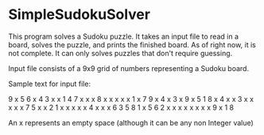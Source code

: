 # SimpleSudokuSolver

This program solves a Sudoku puzzle.
It takes an input file to read in a board, solves the puzzle, and prints the finished board.
As of right now, it is not complete. It can only solves puzzles that don't require guessing.


Input file consists of a 9x9 grid of numbers representing a Sudoku board.

Sample text for input file:

9 x 5 6 x 4 3 x x
1 4 7 x x x 8 x x
x x x 1 x 7 9 x 4
x 3 x 9 x 5 1 8 x
4 x x 3 x x x x x
7 5 x x 2 1 x x x
x x 4 x x x 6 3 5
8 1 x 5 6 2 x x x
x x x x x 9 x 1 8

An x represents an empty space (although it can be any non Integer value)
